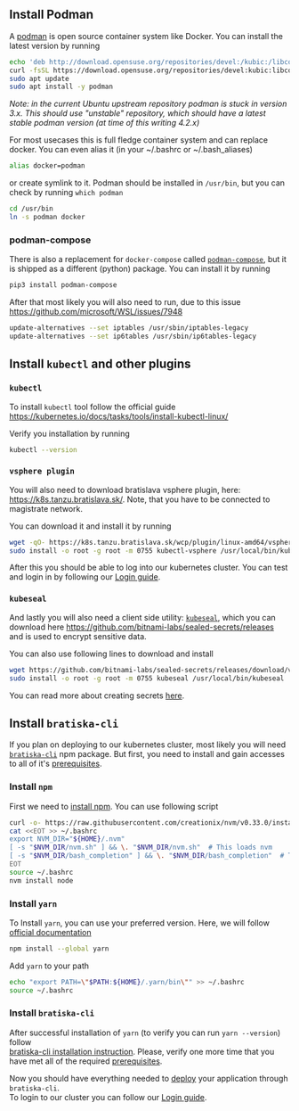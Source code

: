## Install Podman

A [podman](https://podman.io/) is open source container system like Docker. You can install the latest version by running

```bash copy
echo 'deb http://download.opensuse.org/repositories/devel:/kubic:/libcontainers:/unstable/xUbuntu_22.04/ /' | sudo tee /etc/apt/sources.list.d/devel:kubic:libcontainers:unstable.list
curl -fsSL https://download.opensuse.org/repositories/devel:kubic:libcontainers:unstable/xUbuntu_22.04/Release.key | gpg --dearmor | sudo tee /etc/apt/trusted.gpg.d/devel_kubic_libcontainers_unstable.gpg > /dev/null
sudo apt update
sudo apt install -y podman
```

_Note: in the current Ubuntu upstream repository podman is stuck in version 3.x. This should use "unstable" repository, which should have a latest stable podman version (at time of this writing 4.2.x)_

For most usecases this is full fledge container system and can replace docker. You can even alias it (in your ~/.bashrc or ~/.bash_aliases)

```bash copy
alias docker=podman
```

or create symlink to it. Podman should be installed in `/usr/bin`, but you can check by running `which podman`

```bash copy
cd /usr/bin
ln -s podman docker
```

### podman-compose

There is also a replacement for `docker-compose` called [`podman-compose`](https://github.com/containers/podman-compose), but it is shipped as a different (python) package. You can install it by running

```bash copy
pip3 install podman-compose
```

After that most likely you will also need to run, due to this issue https://github.com/microsoft/WSL/issues/7948

```bash copy
update-alternatives --set iptables /usr/sbin/iptables-legacy
update-alternatives --set ip6tables /usr/sbin/ip6tables-legacy
```

## Install `kubectl` and other plugins

### `kubectl`

To install `kubectl` tool follow the official guide https://kubernetes.io/docs/tasks/tools/install-kubectl-linux/

Verify you installation by running

```bash copy
kubectl --version
```

### `vsphere plugin`

You will also need to download bratislava vsphere plugin, here: https://k8s.tanzu.bratislava.sk/. Note, that you have to be connected to magistrate network.

You can download it and install it by running

```bash copy
wget -qO- https://k8s.tanzu.bratislava.sk/wcp/plugin/linux-amd64/vsphere-plugin.zip | tar xzv
sudo install -o root -g root -m 0755 kubectl-vsphere /usr/local/bin/kubectl-vsphere
```

After this you should be able to log into our kubernetes cluster. You can test and login in by following our [Login guide](../onboarding/kubernetes-lens-setup).

### `kubeseal`

And lastly you will also need a client side utility: [`kubeseal`](https://github.com/bitnami-labs/sealed-secrets/), which you can download here https://github.com/bitnami-labs/sealed-secrets/releases and is used to encrypt sensitive data.

You can also use following lines to download and install

```bash copy
wget https://github.com/bitnami-labs/sealed-secrets/releases/download/v0.18.1/kubeseal-0.18.1-linux-$(dpkg --print-architecture).tar.gz -qO- | tar xvz
sudo install -o root -g root -m 0755 kubeseal /usr/local/bin/kubeseal
```

You can read more about creating secrets [here](../deployment-and-infrastructure/env-vars-and-secrets).

## Install `bratiska-cli`

If you plan on deploying to our kubernetes cluster, most likely you will need [`bratiska-cli`](https://github.com/bratislava/bratiska-cli) npm package.
But first, you need to install and gain accesses to all of it's [prerequisites](https://github.com/bratislava/bratiska-cli#prerequisites).

### Install `npm`

First we need to [install npm](https://stackoverflow.com/a/61976982). You can use following script

```bash copy
curl -o- https://raw.githubusercontent.com/creationix/nvm/v0.33.0/install.sh | bash
cat <<EOT >> ~/.bashrc
export NVM_DIR="${HOME}/.nvm"
[ -s "$NVM_DIR/nvm.sh" ] && \. "$NVM_DIR/nvm.sh"  # This loads nvm
[ -s "$NVM_DIR/bash_completion" ] && \. "$NVM_DIR/bash_completion"  # This loads nvm bash_completion
EOT
source ~/.bashrc
nvm install node
```

### Install `yarn`

To Install `yarn`, you can use your preferred version. Here, we will follow [official documentation](https://classic.yarnpkg.com/lang/en/docs/install/)

```bash copy
npm install --global yarn
```

Add `yarn` to your path

```bash copy
echo "export PATH=\"$PATH:${HOME}/.yarn/bin\"" >> ~/.bashrc
source ~/.bashrc
```

### Install `bratiska-cli`

After successful installation of `yarn` (to verify you can run `yarn --version`) follow  
[bratiska-cli installation instruction](https://github.com/bratislava/bratiska-cli#installation). Please, verify one more time that you have met all of the required [prerequisites](https://github.com/bratislava/bratiska-cli#prerequisites).

Now you should have everything needed to [deploy](https://github.com/bratislava/bratiska-cli#deployment) your application through `bratiska-cli`.  
To login to our cluster you can follow our [Login guide](../onboarding/kubernetes-lens-setup).
